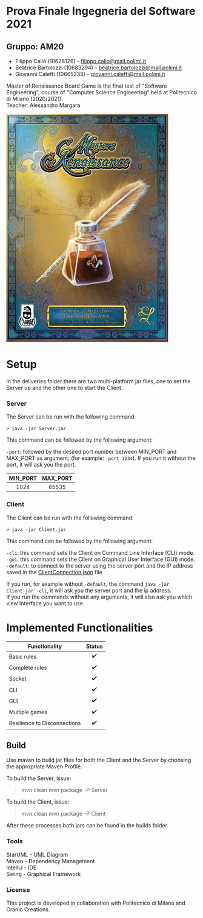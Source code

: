 # Prova Finale Ingegneria del Software 2021
## Gruppo: AM20
* Filippo Caliò (10628126) - filippo.calio@mail.polimi.it
* Beatrice Bartolozzi (10683294) - beatrice.bartolozzi@mail.polimi.it
* Giovanni Caleffi (10665233) - giovanni.caleffi@mail.polimi.it
  

Master of Renaissance Board Game is the final test of "Software Engineering", course of "Computer Science Engineering" held at Politecnico di Milano (2020/2021).\
Teacher: Alessandro Margara

![Master of Renaissance](https://github.com/fillics/ingswAM2021-calio-bartolozzi-caleffi/blob/master/src/main/resources/images/github/masters-of-renaissance.jpg)

# Setup
In the deliveries folder there are two multi-platform jar files, one to set the Server up and the other one to start the Client.


### Server
The Server can be run with the following command:

```
> java -jar Server.jar 
```

This command can be followed by the following argument:

`-port`: followed by the desired port number between MIN_PORT and MAX_PORT as argument;
(for example: `-port 1234`). If you run it without the port, it will ask you the port.

|   MIN_PORT  | MAX_PORT |
|:--------:|:--------:|
|  1024 | 65535 |


### Client
The Client can be run with the following command:

```
> java -jar Client.jar 
```

This command can be followed by the following argument:

`-cli`: this command sets the Client on Command Line Interface (CLI) mode.\
`-gui`: this command sets the Client on Graphical User Interface (GUI) mode.\
`-default`: to connect to the server using the server port and the IP address saved in the [ClientConnection.json](https://github.com/fillics/ingswAM2021-calio-bartolozzi-caleffi/blob/master/src/main/resources/json/ClientConnection.json) file

If you run, for example without `-default`, the command `java -jar Client.jar -cli`, it will ask you the server port and the ip address.\
If you run the commands without any arguments, it will also ask you which view interface you want to use.

# Implemented Functionalities
| Functionality        | Status  | 
| ------------- |:-------------:| 
| Basic rules     | :heavy_check_mark: | 
| Complete rules    | :heavy_check_mark:     |
| Socket    | :heavy_check_mark:     |   
| CLI    | :heavy_check_mark:     |   
| GUI    | :heavy_check_mark:     |   
| Multiple games    | :heavy_check_mark:     |   
| Resilience to Disconnections | :heavy_check_mark:      |    


## Build
Use maven to build jar files for both the Client and the Server by choosing the appropriate Maven Profile.


To build the Server, issue:
> mvn clean
> mvn package -P Server

To build the Client, issue:
> mvn clean
> mvn package -P Client

After these processes both jars can be found in the builds folder.

### Tools
StarUML - UML Diagram\
Maven - Dependency Management\
IntelliJ - IDE\
Swing - Graphical Framework


### License
This project is developed in collaboration with Politecnico di Milano and Cranio Creations.
